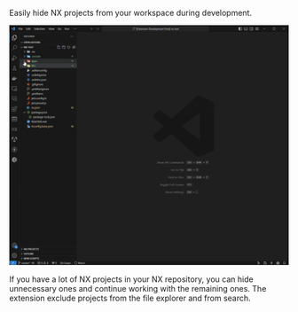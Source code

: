 Easily hide NX projects from your workspace during development.

![usage example](usage.gif)

If you have a lot of NX projects in your NX repository, you can hide unnecessary ones and continue working with the remaining ones. The extension exclude projects from the file explorer and from search.